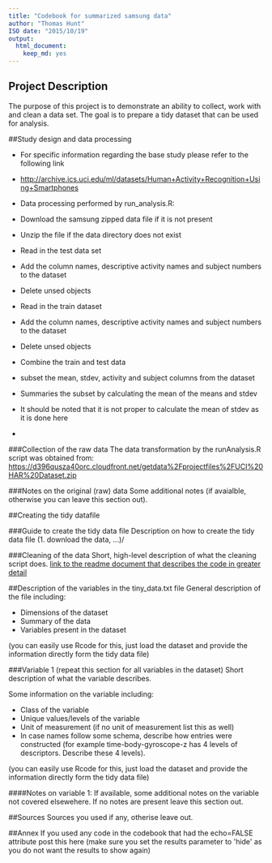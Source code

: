 ```yaml
---
title: "Codebook for summarized samsung data"
author: "Thomas Hunt"
ISO date: "2015/10/19"
output:
  html_document:
    keep_md: yes
---
```


## Project Description
The purpose of this project is to demonstrate an ability to collect, work with and clean a data set.  The goal
is to prepare a tidy dataset that can be used for analysis.

##Study design and data processing
* For specific information regarding the base study please refer to the following link
*  http://archive.ics.uci.edu/ml/datasets/Human+Activity+Recognition+Using+Smartphones

* Data processing performed by run_analysis.R:
*  Download the samsung zipped data file if it is not present
*  Unzip the file if the data directory does not exist
*  Read in the test data set
*  Add the column names, descriptive activity names and subject numbers to the dataset
*  Delete unsed objects
*  Read in the train dataset
*  Add the column names, descriptive activity names and subject numbers to the dataset
*  Delete unsed objects
*  Combine the train and test data
*  subset the mean, stdev, activity and subject columns from the dataset
*  Summaries the subset by calculating the mean of the means and stdev
*   It should be noted that it is not proper to calculate the mean of stdev as it is done here
*

###Collection of the raw data
The data transformation by the runAnalysis.R script was obtained from:
https://d396qusza40orc.cloudfront.net/getdata%2Fprojectfiles%2FUCI%20HAR%20Dataset.zip

###Notes on the original (raw) data 
Some additional notes (if avaialble, otherwise you can leave this section out).

##Creating the tidy datafile

###Guide to create the tidy data file
Description on how to create the tidy data file (1. download the data, ...)/

###Cleaning of the data
Short, high-level description of what the cleaning script does. [link to the readme document that describes the code in greater detail]()

##Description of the variables in the tiny_data.txt file
General description of the file including:
 - Dimensions of the dataset
 - Summary of the data
 - Variables present in the dataset

(you can easily use Rcode for this, just load the dataset and provide the information directly form the tidy data file)

###Variable 1 (repeat this section for all variables in the dataset)
Short description of what the variable describes.

Some information on the variable including:
 - Class of the variable
 - Unique values/levels of the variable
 - Unit of measurement (if no unit of measurement list this as well)
 - In case names follow some schema, describe how entries were constructed (for example time-body-gyroscope-z has 4 levels of descriptors. Describe these 4 levels). 

(you can easily use Rcode for this, just load the dataset and provide the information directly form the tidy data file)

####Notes on variable 1:
If available, some additional notes on the variable not covered elsewehere. If no notes are present leave this section out.

##Sources
Sources you used if any, otherise leave out.

##Annex
If you used any code in the codebook that had the echo=FALSE attribute post this here (make sure you set the results parameter to 'hide' as you do not want the results to show again)